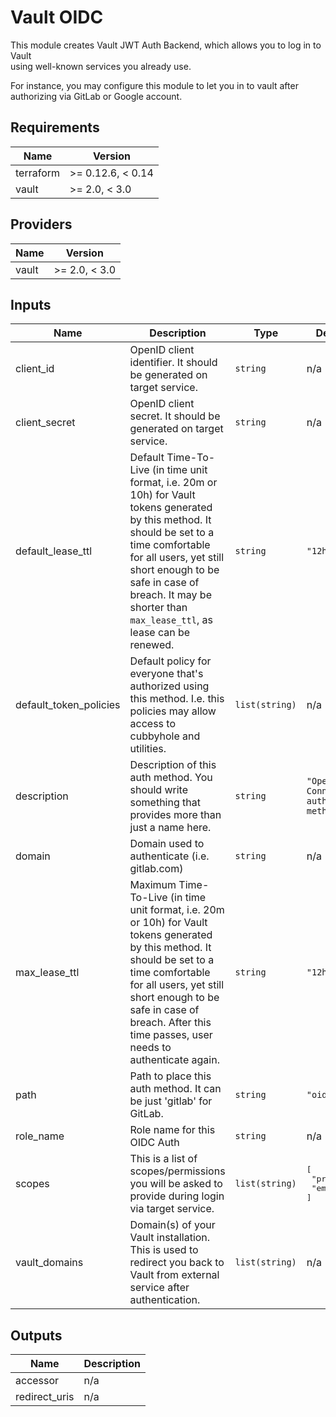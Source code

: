 # Vault OIDC  
This module creates Vault JWT Auth Backend, which allows you to log in to Vault  
using well-known services you already use.

For instance, you may configure this module to let you in to vault after  
authorizing via GitLab or Google account.

## Requirements

| Name | Version |
|------|---------|
| terraform | >= 0.12.6, < 0.14 |
| vault | >= 2.0, < 3.0 |

## Providers

| Name | Version |
|------|---------|
| vault | >= 2.0, < 3.0 |

## Inputs

| Name | Description | Type | Default | Required |
|------|-------------|------|---------|:--------:|
| client\_id | OpenID client identifier. It should be generated on target service. | `string` | n/a | yes |
| client\_secret | OpenID client secret. It should be generated on target service. | `string` | n/a | yes |
| default\_lease\_ttl | Default Time-To-Live (in time unit format, i.e. 20m or 10h) for Vault tokens generated by this method. It should be set to a time comfortable for all users, yet still short enough to be safe in case of breach. It may be shorter than `max_lease_ttl`, as lease can be renewed. | `string` | `"12h"` | no |
| default\_token\_policies | Default policy for everyone that's authorized using this method. I.e. this policies may allow access to cubbyhole and utilities. | `list(string)` | n/a | yes |
| description | Description of this auth method. You should write something that provides more than just a name here. | `string` | `"OpenID Connect auth method."` | no |
| domain | Domain used to authenticate (i.e. gitlab.com) | `string` | n/a | yes |
| max\_lease\_ttl | Maximum Time-To-Live (in time unit format, i.e. 20m or 10h) for Vault tokens generated by this method. It should be set to a time comfortable for all users, yet still short enough to be safe in case of breach. After this time passes, user needs to authenticate again. | `string` | `"12h"` | no |
| path | Path to place this auth method. It can be just 'gitlab' for GitLab. | `string` | `"oidc"` | no |
| role\_name | Role name for this OIDC Auth | `string` | n/a | yes |
| scopes | This is a list of scopes/permissions you will be asked to provide during login via target service. | `list(string)` | <pre>[<br>  "profile",<br>  "email"<br>]</pre> | no |
| vault\_domains | Domain(s) of your Vault installation. This is used to redirect you back to Vault from external service after authentication. | `list(string)` | n/a | yes |

## Outputs

| Name | Description |
|------|-------------|
| accessor | n/a |
| redirect\_uris | n/a |

